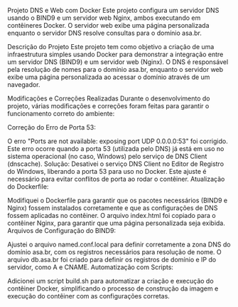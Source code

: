 Projeto DNS e Web com Docker
Este projeto configura um servidor DNS usando o BIND9 e um servidor web Nginx, ambos executando em contêineres Docker. O servidor web exibe uma página personalizada enquanto o servidor DNS resolve consultas para o domínio asa.br.

Descrição do Projeto
Este projeto tem como objetivo a criação de uma infraestrutura simples usando Docker para demonstrar a integração entre um servidor DNS (BIND9) e um servidor web (Nginx). O DNS é responsável pela resolução de nomes para o domínio asa.br, enquanto o servidor web exibe uma página personalizada ao acessar o domínio através de um navegador.

Modificações e Correções Realizadas
Durante o desenvolvimento do projeto, várias modificações e correções foram feitas para garantir o funcionamento correto do ambiente:

Correção do Erro de Porta 53:

O erro "Ports are not available: exposing port UDP 0.0.0.0:53" foi corrigido. Este erro ocorre quando a porta 53 (utilizada pelo DNS) já está em uso no sistema operacional (no caso, Windows) pelo serviço de DNS Client (dnscache).
Solução: Desativei o serviço DNS Client no Editor de Registro do Windows, liberando a porta 53 para uso no Docker. Este ajuste é necessário para evitar conflitos de porta ao rodar o contêiner.
Atualização do Dockerfile:

Modifiquei o Dockerfile para garantir que os pacotes necessários (BIND9 e Nginx) fossem instalados corretamente e que as configurações de DNS fossem aplicadas no contêiner.
O arquivo index.html foi copiado para o contêiner Nginx, para garantir que uma página personalizada seja exibida.
Arquivos de Configuração do BIND9:

Ajustei o arquivo named.conf.local para definir corretamente a zona DNS do domínio asa.br, com os registros necessários para resolução de nome.
O arquivo db.asa.br foi criado para definir os registros de domínio e IP do servidor, como A e CNAME.
Automatização com Scripts:

Adicionei um script build.sh para automatizar a criação e execução do contêiner Docker, simplificando o processo de construção da imagem e execução do contêiner com as configurações corretas.